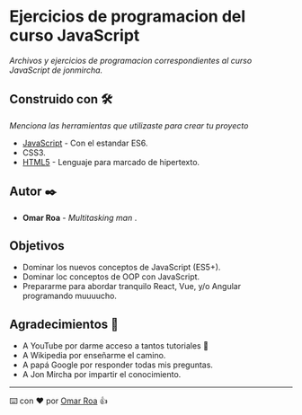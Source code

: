 # Ejercicios de programacion del curso JavaScript

_Archivos y ejercicios de programacion correspondientes al curso JavaScript de jonmircha._


## Construido con 🛠️

_Menciona las herramientas que utilizaste para crear tu proyecto_

* [JavaScript](https://developer.mozilla.org/es/docs/Web/JavaScript) - Con el estandar ES6.
* CSS3.
* [HTML5](https://www.w3.org/TR/html5/) - Lenguaje para marcado de hipertexto.

## Autor ✒️

* **Omar Roa** - *Multitasking man* .

## Objetivos
* Dominar los nuevos conceptos de JavaScript (ES5+).
* Dominar loc conceptos de OOP con JavaScript.
* Prepararme para abordar tranquilo React, Vue, y/o Angular programando muuuucho.

## Agradecimientos 🎁

* A YouTube por darme acceso a tantos tutoriales 📢
* A Wikipedia por enseñarme el camino.
* A papá Google por responder todas mis preguntas.
* A Jon Mircha por impartir el conocimiento.



---
⌨️ con ❤️ por [Omar Roa](https://github.com/oroa2015) 👍